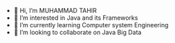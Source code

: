 - 👋 Hi, I’m MUHAMMAD TAHIR
- 👀 I’m interested in Java  and its Frameworks 
- 🌱 I’m currently learning Computer system Engineering
- 💞️ I’m looking to collaborate on Java Big Data

<!---
MUHAMMADTAHIR31/MUHAMMADTAHIR31 is a ✨ special ✨ repository because its `README.md` (this file) appears on your GitHub profile.
You can click the Preview link to take a look at your changes.
--->

